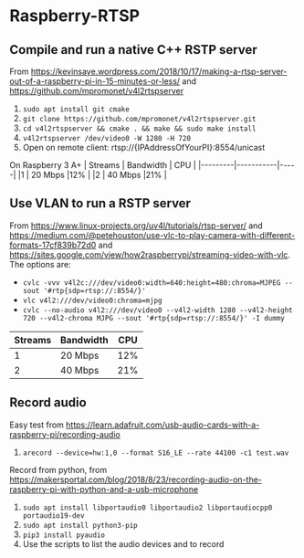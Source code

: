 # Raspberry-RTSP

## Compile and run a native C++ RSTP server
From https://kevinsaye.wordpress.com/2018/10/17/making-a-rtsp-server-out-of-a-raspberry-pi-in-15-minutes-or-less/ and https://github.com/mpromonet/v4l2rtspserver
1. `sudo apt install git cmake`
1. `git clone https://github.com/mpromonet/v4l2rtspserver.git`
1. `cd v4l2rtspserver && cmake . && make && sudo make install`
1. `v4l2rtspserver /dev/video0 -W 1280 -H 720`
1. Open on remote client: rtsp://{IPAddressOfYourPI}:8554/unicast

On Raspberry 3 A+
| Streams | Bandwidth | CPU |
|---------|-----------|-----|
|1        | 20 Mbps   |12%  |
|2        | 40 Mbps   |21%  |


## Use VLAN to run a RSTP server
From https://www.linux-projects.org/uv4l/tutorials/rtsp-server/ and https://medium.com/@petehouston/use-vlc-to-play-camera-with-different-formats-17cf839b72d0 and https://sites.google.com/view/how2raspberrypi/streaming-video-with-vlc.
The options are:
- `cvlc -vvv v4l2c:///dev/video0:width=640:height=480:chroma=MJPEG --sout '#rtp{sdp=rtsp://:8554/}'`
- `vlc v4l2:///dev/video0:chroma=mjpg`
- `cvlc --no-audio v4l2:///dev/video0 --v4l2-width 1280 --v4l2-height 720 --v4l2-chroma MJPG --sout '#rtp{sdp=rtsp://:8554/}' -I dummy`

| Streams | Bandwidth | CPU |
|---------|-----------|-----|
|1        | 20 Mbps   |12%  |
|2        | 40 Mbps   |21%  |


## Record audio
Easy test from https://learn.adafruit.com/usb-audio-cards-with-a-raspberry-pi/recording-audio
1. `arecord --device=hw:1,0 --format S16_LE --rate 44100 -c1 test.wav`

Record from python, from https://makersportal.com/blog/2018/8/23/recording-audio-on-the-raspberry-pi-with-python-and-a-usb-microphone
1. `sudo apt install libportaudio0 libportaudio2 libportaudiocpp0 portaudio19-dev`
1. `sudo apt install python3-pip`
1. `pip3 install pyaudio`
1. Use the scripts to list the audio devices and to record

